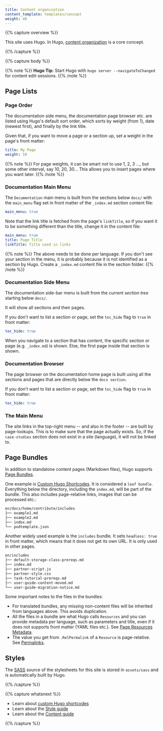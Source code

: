 ```yaml
---
title: Content organization
content_template: templates/concept
weight: 40
---
```


{{% capture overview %}}

This site uses Hugo. In Hugo,
[content organization](https://gohugo.io/content-management/organization/) is a
core concept.

{{% /capture %}}

{{% capture body %}}

{{% note %}} **Hugo Tip:** Start Hugo with `hugo server --navigateToChanged` for
content edit-sessions. {{% /note %}}

## Page Lists

### Page Order

The documentation side menu, the documentation page browser etc. are listed
using Hugo's default sort order, which sorts by weight (from 1), date (newest
first), and finally by the link title.

Given that, if you want to move a page or a section up, set a weight in the
page's front matter:

```yaml
title: My Page
weight: 10
```

{{% note %}} For page weights, it can be smart not to use 1, 2, 3 ..., but some
other interval, say 10, 20, 30... This allows you to insert pages where you want
later. {{% /note %}}

### Documentation Main Menu

The `Documentation` main menu is built from the sections below `docs/` with the
`main_menu` flag set in front matter of the `_index.md` section content file:

```yaml
main_menu: true
```

Note that the link title is fetched from the page's `linkTitle`, so if you want
it to be something different than the title, change it in the content file:

```yaml
main_menu: true
title: Page Title
linkTitle: Title used in links
```

{{% note %}} The above needs to be done per language. If you don't see your
section in the menu, it is probably because it is not identified as a section by
Hugo. Create a `_index.md` content file in the section folder. {{% /note %}}

### Documentation Side Menu

The documentation side-bar menu is built from the _current section tree_
starting below `docs/`.

It will show all sections and their pages.

If you don't want to list a section or page, set the `toc_hide` flag to `true`
in front matter:

```yaml
toc_hide: true
```

When you navigate to a section that has content, the specific section or page
(e.g. `_index.md`) is shown. Else, the first page inside that section is shown.

### Documentation Browser

The page browser on the documentation home page is built using all the sections
and pages that are directly below the `docs section`.

If you don't want to list a section or page, set the `toc_hide` flag to `true`
in front matter:

```yaml
toc_hide: true
```

### The Main Menu

The site links in the top-right menu -- and also in the footer -- are built by
page-lookups. This is to make sure that the page actually exists. So, if the
`case-studies` section does not exist in a site (language), it will not be
linked to.

## Page Bundles

In addition to standalone content pages (Markdown files), Hugo supports
[Page Bundles](https://gohugo.io/content-management/page-bundles/).

One example is
[Custom Hugo Shortcodes](/docs/contribute/style/hugo-shortcodes/). It is
considered a `leaf bundle`. Everything below the directory, including the
`index.md`, will be part of the bundle. This also includes page-relative links,
images that can be processed etc.:

```bash
en/docs/home/contribute/includes
├── example1.md
├── example2.md
├── index.md
└── podtemplate.json
```

Another widely used example is the `includes` bundle. It sets `headless: true`
in front matter, which means that it does not get its own URL. It is only used
in other pages.

```bash
en/includes
├── default-storage-class-prereqs.md
├── index.md
├── partner-script.js
├── partner-style.css
├── task-tutorial-prereqs.md
├── user-guide-content-moved.md
└── user-guide-migration-notice.md
```

Some important notes to the files in the bundles:

- For translated bundles, any missing non-content files will be inherited from
  languages above. This avoids duplication.
- All the files in a bundle are what Hugo calls `Resources` and you can provide
  metadata per language, such as parameters and title, even if it does not
  supports front matter (YAML files etc.). See
  [Page Resources Metadata](https://gohugo.io/content-management/page-resources/#page-resources-metadata).
- The value you get from `.RelPermalink` of a `Resource` is page-relative. See
  [Permalinks](https://gohugo.io/content-management/urls/#permalinks).

## Styles

The [SASS](https://sass-lang.com/) source of the stylesheets for this site is
stored in `assets/sass` and is automatically built by Hugo.

{{% /capture %}}

{{% capture whatsnext %}}

- Learn about [custom Hugo shortcodes](/docs/contribute/style/hugo-shortcodes/)
- Learn about the [Style guide](/docs/contribute/style/style-guide)
- Learn about the [Content guide](/docs/contribute/style/content-guide)

{{% /capture %}}
